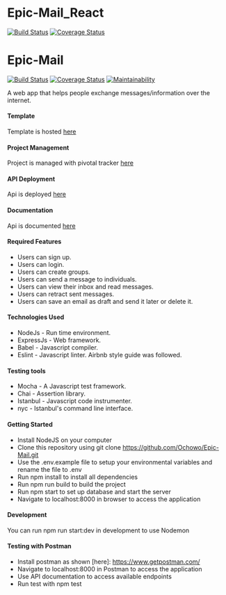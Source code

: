 # Epic-Mail_React

[![Build Status](https://travis-ci.com/Ochowo/Epic-Mail-FE.svg?branch=develop)](https://travis-ci.com/Ochowo/Epic-Mail-FE)
[![Coverage Status](https://coveralls.io/repos/github/Ochowo/Epic-Mail-FE/badge.svg?branch=develop)](https://coveralls.io/github/Ochowo/Epic-Mail-FE?branch=develop)

# Epic-Mail
[![Build Status](https://travis-ci.com/Ochowo/Epic-Mail.svg?branch=develop)](https://travis-ci.com/Ochowo/Epic-Mail)
[![Coverage Status](https://coveralls.io/repos/github/Ochowo/Epic-Mail/badge.svg?branch=develop)](https://coveralls.io/github/Ochowo/Epic-Mail?branch=develop)
[![Maintainability](https://api.codeclimate.com/v1/badges/740e0250c12e09160ffb/maintainability)](https://codeclimate.com/github/Ochowo/Epic-Mail/maintainability)

A web app that helps people exchange messages/information over the internet.

#### Template
Template is hosted [here](https://ochowo.github.io/Epic-Mail/)

#### Project Management
Project is managed with pivotal tracker [here](https://www.pivotaltracker.com/n/projects/2314414)

#### API Deployment
Api is deployed [here](https://epic-mail02.herokuapp.com/)

#### Documentation
Api is documented [here](https://epicmail1.docs.apiary.io/#)

#### Required Features
* Users can sign up.
* Users can login.
* Users can create groups.
* Users can send a message to individuals.
* Users can view their inbox and read messages.
* Users can retract sent messages.
* Users can save an email as draft and send it later or delete it.

#### Technologies Used
* NodeJs - Run time environment.
* ExpressJs - Web framework.
* Babel - Javascript compiler.
* Eslint - Javascript linter. Airbnb style guide was followed.

#### Testing tools
* Mocha - A Javascript test framework.
* Chai - Assertion library.
* Istanbul - Javascript code instrumenter.
* nyc - Istanbul's command line interface.

#### Getting Started
* Install NodeJS on your computer
* Clone this repository using git clone https://github.com/Ochowo/Epic-Mail.git
* Use the .env.example file to setup your environmental variables and rename the file to .env
* Run npm install to install all dependencies
* Run npm run build to build the project
* Run npm start to set up database and start the server
* Navigate to localhost:8000 in browser to access the application

#### Development
You can run npm run start:dev in development to use Nodemon

#### Testing with Postman
* Install postman as shown [here]: https://www.getpostman.com/
* Navigate to localhost:8000 in Postman to access the application
* Use API documentation to access available endpoints
* Run test with npm test

